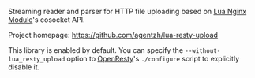<!---
    @title         Lua Resty Upload Library
    @creator       Yichun Zhang
    @created       2012-02-29 07:39 GMT
    @modifier      Yichun Zhang
    @modifier_link yichun-zhang
    @modified      
    @changes       1
--->

Streaming reader and parser for HTTP file uploading based on [Lua Nginx Module](lua-nginx-module.html)'s cosocket API.

Project homepage: https://github.com/agentzh/lua-resty-upload

This library is enabled by default. You can specify the `--without-lua_resty_upload` option to [OpenResty](openresty.html)'s `./configure` script to explicitly disable it.
